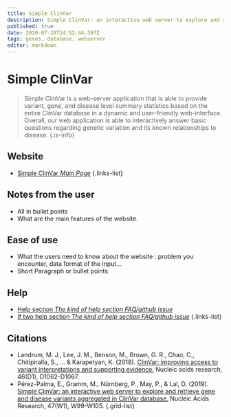 ```yaml
---
title: Simple ClinVar
description: Simple ClinVar: an interactive web server to explore and retrieve gene and disease variants aggregated in ClinVar database.
published: true
date: 2020-07-28T14:52:44.397Z
tags: genes, database, webserver
editor: markdown
---
```


# Simple ClinVar

> Simple ClinVar is a web-server application that is able to provide variant, gene, and disease level summary statistics based on the entire ClinVar database in a dynamic and user-friendly web-interface. Overall, our web application is able to interactively answer basic questions regarding genetic variation and its known relationships to disease.
{.is-info}

 

## Website 

- [Simple ClinVar *Main Page*](http://simple-clinvar.broadinstitute.org/)
 {.links-list}


 ## Notes from the user
 
 - All in bullet points
 - What are the main features of the website.

 
 ## Ease of use

- What the users need to know about the website : problem you encounter, data format of the input...
- Short Paragraph or bullet points


## Help

- [Help section *The kind of help section FAQ/github issue*](https://url_of_the_help_page)
- [If two help section *The kind of help section FAQ/github issue*](https://url_of_the_help_page)
{.links-list}


## Citations

- Landrum, M. J., Lee, J. M., Benson, M., Brown, G. R., Chao, C., Chitipiralla, S., ... & Karapetyan, K. (2018). [ClinVar: improving access to variant interpretations and supporting evidence.](https://academic.oup.com/nar/article/46/D1/D1062/4641904) Nucleic acids research, 46(D1), D1062-D1067.
- Pérez-Palma, E., Gramm, M., Nürnberg, P., May, P., & Lal, D. (2019). [Simple ClinVar: an interactive web server to explore and retrieve gene and disease variants aggregated in ClinVar database.](https://academic.oup.com/nar/article/47/W1/W99/5494761) Nucleic Acids Research, 47(W1), W99-W105.
{.grid-list}

